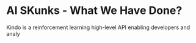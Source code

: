 # AI SKunks - What We Have Done?

Kindo is a reinforcement learning high-level API enabling developers and analy
